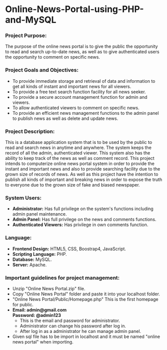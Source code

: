<h1>Online-News-Portal-using-PHP-and-MySQL</h1>


<h3>Project Purpose:</h3>
The purpose of the online news portal is to give the public the opportunity to read and search up-to-date news, as well as to give authenticated users the opportunity to comment on specific news.
<br>


<h3>Project Goals and Objectives:</h3>
<ul>
<li>To provide immediate storage and retrieval of data and information to get all kinds of instant
and important news for all viewers.</li>
<li>To provide a free text search function facility for all news seeker.</li>
<li>To provide a secure account management function for admin and viewers.</li>
<li>To allow authenticated viewers to comment on specific news.</li>
<li>To provide an efficient news management functions to the admin panel to publish news as well as delete and update news.</li>
</ul>



<h3>Project Description:</h3>
This is a database application system that is to be used by the public to read and search news in anytime and anywhere. The system keeps the record of all the admin, authenticated viewer. This system also has the ability to keep track of the news as well as comment record. This project intends to computerize online news portal system in order to provide the instant and important news and also to provide searching facility due to the grown size of records of news. As well as this project have the intention to publish all kinds of important and breaking news in order to expose the truth to everyone due to the grown size of fake and biased newspaper.
<br>




<h3>System Users:</h3>


<ul>
<li><b>Administrator:</b> Has full privilege on the system's functions including admin panel maintenance.</li>
<li><b>Admin Panel:</b> Has full privilege on the news and comments functions.</li>
<li><b>Authenticated Viewers:</b> Has privilege in own comments function.</li>
</ul>





<h3>Language:</h3>
<ul>
<li><b>Frontend Design:</b> HTML5, CSS, Boostrap4, JavaScript.</li>
<li><b>Scripting Language:</b> PHP.</li>
<li><b>Database:</b> MySQL.</li>
<li><b>Server:</b> Apache.</li>
</ul>






<h3>Important guidelines for project management:</h3>
<ul>
<li>Unzip "Online News Portal.zip" file.</li>
<li>Copy "Online News Portal" folder and paste it into your localhost folder.</li>
<li>"Online News Portal/Public/Homepage.php" This is the first homepage for public.</li>
<li><b>Email: admin@gmail.com<br>Password: @admin123<br></b>
	<ul>
 	<li>This is the email and password for administrator.</li>
 	<li>Administrator can change his password after log in.</li>
 	<li>After log in as a administrator he can manage admin panel.</li>
  	</ul>
</li>
<li>Given sql file has to be import in localhost and it must be named "online news portal" when importing.</li>
</ul>





<br>